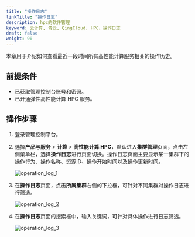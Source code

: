 ```yaml
---
title: "操作日志"
linkTitle: "操作日志"
description: hpc的软件管理
keyword: 云计算, 青云, QingCloud, HPC，操作日志
draft: false
weight: 90
---
```


本章用于介绍如何查看最近一段时间所有高性能计算服务相关的操作历史。

## 前提条件

- 已获取管理控制台账号和密码。
- 已开通弹性高性能计算 HPC 服务。

## 操作步骤

1. 登录管理控制平台。

2. 选择**产品与服务** > **计算** > **高性能计算 HPC**，默认进入**集群管理**页面，点击左侧菜单栏，选择**操作日志**进行页面切换。操作日志页面主要显示某一集群下的操作行为、操作名称、资源ID、操作开始时间以及操作更新时间。

   ![operation_log_1](../../_images/operation_log_1.png)

3. 在**操作日志**页面，点击**所属集群**右侧的下拉框，可针对不同集群对操作日志进行筛选。

   ![operation_log_2](../../_images/operation_log_2.png)

4. 在**操作日志**页面的搜索框中，输入关键词，可针对具体操作进行日志筛选。

   ![operation_log_3](../../_images/operation_log_3.png)




